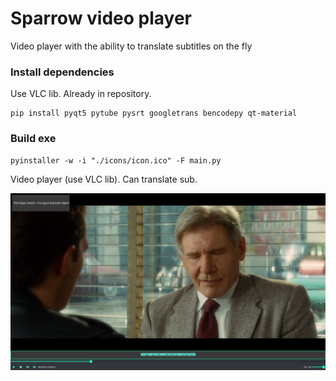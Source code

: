 # Sparrow video player

Video player with the ability to translate subtitles on the fly


### Install dependencies
Use VLC lib. Already in repository.
```
pip install pyqt5 pytube pysrt googletrans bencodepy qt-material
```

### Build exe
```
pyinstaller -w -i "./icons/icon.ico" -F main.py
```
Video player (use VLC lib). Can translate sub.


![Screenshot](https://github.com/J-CITY/videoPlayer/blob/master/screens/scr.png)
